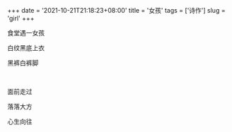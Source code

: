 +++
date = '2021-10-21T21:18:23+08:00'
title = '女孩'
tags = ['诗作']
slug = 'girl'
+++

食堂遇一女孩

白纹黑底上衣

黑裤白裤脚

<br>

面前走过

落落大方

心生向往